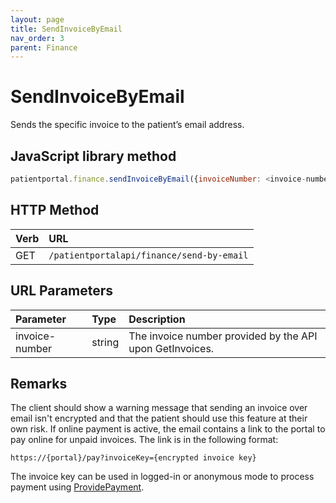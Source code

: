 ```yaml
---
layout: page
title: SendInvoiceByEmail
nav_order: 3
parent: Finance
---
```


# SendInvoiceByEmail

Sends the specific invoice to the patient’s email address.

## JavaScript library method

```javascript
patientportal.finance.sendInvoiceByEmail({invoiceNumber: <invoice-number>});
```

## HTTP Method

| Verb | URL                                               |
|:-----|:--------------------------------------------------|
| GET | `/patientportalapi/finance/send-by-email` |

## URL Parameters

| Parameter | Type   | Description                                                 |
|:----------|:-------|:------------------------------------------------------------|
| invoice-number | string | The invoice number provided by the API upon GetInvoices. |

## Remarks

The client should show a warning message that sending an invoice over email isn't encrypted and that the patient should use this feature at their own risk. If online payment is active, the email contains a link to the portal to pay online for unpaid invoices. The link is in the following format:

`https://{portal}/pay?invoiceKey={encrypted invoice key}`

The invoice key can be used in logged-in or anonymous mode to process payment using [ProvidePayment](#_ProvidePayment).
